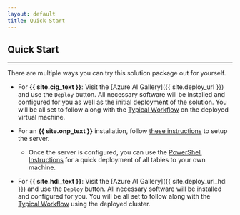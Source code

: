 ```yaml
---
layout: default
title: Quick Start
---
```


## Quick Start
-----------------
 
 There are multiple ways you can try this solution package out for yourself.

* For **{{ site.cig_text }}**: Visit the [Azure AI Gallery]({{ site.deploy_url }}) and use the `Deploy` button.  All necessary software will be installed and configured for you as well as the initial deployment of the solution.  You will be all set to follow along with the [Typical Workflow](Typical.html?platform=cig) on the deployed virtual machine.


* For an **{{ site.onp_text }}** installation, follow [these instructions](SetupSQL.html?platform=onp) to setup the server.    

    * Once the server is configured, you can use the [PowerShell Instructions](Powershell_Instructions.html?platform=onp) for a quick deployment of all tables to your own machine.

* For **{{ site.hdi_text }}**: Visit the [Azure AI Gallery]({{ site.deploy_url_hdi }}) and use the `Deploy` button.  All necessary software will be installed and configured for you.  You will be all set to follow along with the [Typical Workflow](Typical.html?platform=hdi) using the deployed cluster.


